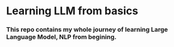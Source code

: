 # Learning LLM from basics
### This repo contains my whole journey of learning Large Language Model, NLP from begining.